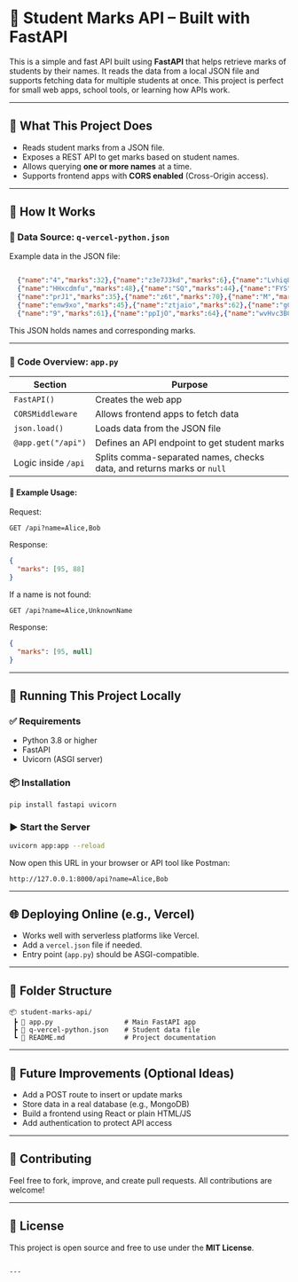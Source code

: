 # 🧪 Student Marks API – Built with FastAPI

This is a simple and fast API built using **FastAPI** that helps retrieve marks of students by their names. It reads the data from a local JSON file and supports fetching data for multiple students at once. This project is perfect for small web apps, school tools, or learning how APIs work.

---

## 📌 What This Project Does

- Reads student marks from a JSON file.
- Exposes a REST API to get marks based on student names.
- Allows querying **one or more names** at a time.
- Supports frontend apps with **CORS enabled** (Cross-Origin access).

---

## 🧠 How It Works

### 📁 Data Source: `q-vercel-python.json`

Example data in the JSON file:
```json

  {"name":"4","marks":32},{"name":"z3e7J3kd","marks":6},{"name":"Lvhiq8l5kx","marks":50},{"name":"Tf3lZ0Wpf","marks":44},
  {"name":"HHxcdmfu","marks":48},{"name":"SQ","marks":44},{"name":"FYS","marks":13},{"name":"3g","marks":85},
  {"name":"prJ1","marks":35},{"name":"z6t","marks":70},{"name":"M","marks":42},{"name":"H","marks":64},
  {"name":"enw9xo","marks":45},{"name":"ztjaio","marks":62},{"name":"g0bx","marks":76},{"name":"hXvfzH","marks":87},
  {"name":"9","marks":61},{"name":"ppIjO","marks":64},{"name":"wvHvc3B0s","marks":79},{"name":"wHR5dyKyzu","marks":31},
```

This JSON holds names and corresponding marks.

---

### 🧩 Code Overview: `app.py`

| Section | Purpose |
|--------|---------|
| `FastAPI()` | Creates the web app |
| `CORSMiddleware` | Allows frontend apps to fetch data |
| `json.load()` | Loads data from the JSON file |
| `@app.get("/api")` | Defines an API endpoint to get student marks |
| Logic inside `/api` | Splits comma-separated names, checks data, and returns marks or `null` |

#### 🧪 Example Usage:
Request:
```
GET /api?name=Alice,Bob
```

Response:
```json
{
  "marks": [95, 88]
}
```

If a name is not found:
```
GET /api?name=Alice,UnknownName
```

Response:
```json
{
  "marks": [95, null]
}
```

---

## 🚀 Running This Project Locally

### ✅ Requirements
- Python 3.8 or higher
- FastAPI
- Uvicorn (ASGI server)

### 📦 Installation
```bash
pip install fastapi uvicorn
```

### ▶ Start the Server
```bash
uvicorn app:app --reload
```

Now open this URL in your browser or API tool like Postman:
```
http://127.0.0.1:8000/api?name=Alice,Bob
```

---

## 🌐 Deploying Online (e.g., Vercel)

- Works well with serverless platforms like Vercel.
- Add a `vercel.json` file if needed.
- Entry point (`app.py`) should be ASGI-compatible.

---

## 📁 Folder Structure

```
📦 student-marks-api/
 ┣ 📄 app.py                  # Main FastAPI app
 ┣ 📄 q-vercel-python.json    # Student data file
 ┗ 📄 README.md               # Project documentation
```

---

## 🔧 Future Improvements (Optional Ideas)

- Add a POST route to insert or update marks
- Store data in a real database (e.g., MongoDB)
- Build a frontend using React or plain HTML/JS
- Add authentication to protect API access

---

## 🙌 Contributing

Feel free to fork, improve, and create pull requests. All contributions are welcome!

---

## 📄 License

This project is open source and free to use under the **MIT License**.
```

---

